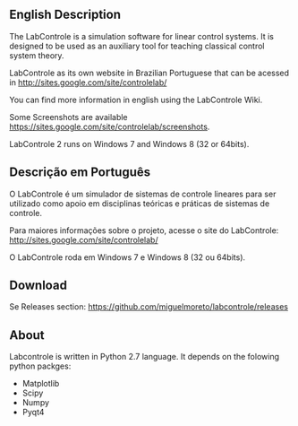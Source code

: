 ## English Description
The LabControle is a simulation software for linear control systems. It is designed to be used as an auxiliary tool for teaching classical control system theory.

LabControle as its own website in Brazilian Portuguese that can be acessed in http://sites.google.com/site/controlelab/

You can find more information in english using the LabControle Wiki.

Some Screenshots are available https://sites.google.com/site/controlelab/screenshots.

LabControle 2 runs on Windows 7 and Windows 8 (32 or 64bits).

## Descrição em Português
O LabControle é um simulador de sistemas de controle lineares para ser utilizado como apoio em disciplinas teóricas e práticas de sistemas de controle.

Para maiores informações sobre o projeto, acesse o site do LabControle: http://sites.google.com/site/controlelab/

O LabControle roda em Windows 7 e Windows 8 (32 ou 64bits).

## Download

Se Releases section: https://github.com/miguelmoreto/labcontrole/releases

## About

Labcontrole is written in Python 2.7 language. It depends on the folowing python packges:
* Matplotlib
* Scipy
* Numpy
* Pyqt4

